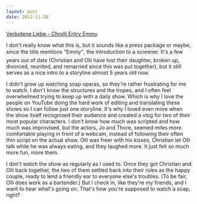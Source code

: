 ```yaml
---
layout: post
date: 2012-11-26
---
```


[Verbotene Liebe - Chrolli Entry Emmy](https://www.youtube.com/watch?v=mvYXbCEW7Do)

I don't really know what this is, but it sounds like a press package or maybe, since the title mentions "Emmy", the introduction to a screener. It's a few years out of date (Christian and Olli have lost their daughter, broken up, divorced, reunited, and remarried since this was put together), but it still serves as a nice intro to a storyline almost 5 years old now. 

I didn't grow up watching soap operas, so they're rather frustrating for me to watch. I don't know the structures and the tropes, and I often feel overwhelmed trying to keep up with a daily show. Which is why I love the people on YouTube doing the hard work of editing and translating these shows so I can follow just one storyline. It's why I loved even more when the show itself recognised their audience and created a vlog for two of their most popular characters. I don't know how much was scripted and how much was improvised, but the actors, Jo and Thore, seemed miles more comfortable playing in front of a webcam, instead of following their often thin script on the actual show. Olli was freer with his kisses, Christian let Olli talk while he was always eating, and they laughed more. It just felt so much more fun, more them. 

I don't watch the show as regularly as I used to. Once they got Christian and Olli back together, the two of them settled back into their roles as the happy couple, ready to lend a friendly ear to everyone else's troubles. (To be fair, Olli does work as a bartender.) But I check in, like they're my friends, and I want to hear what's going on. That's how you're supposed to watch a soap, right? 
